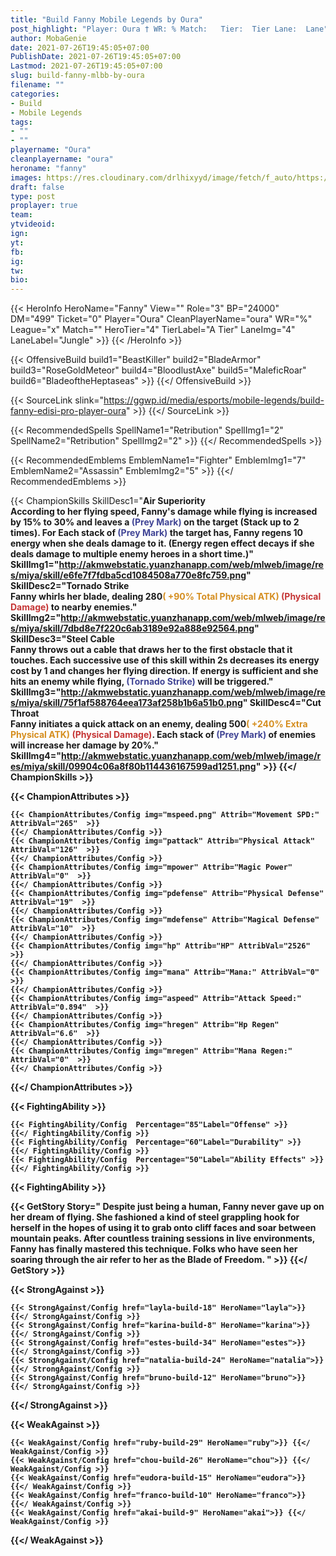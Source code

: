 ```yaml
---
title: "Build Fanny Mobile Legends by Oura"
post_highlight: "Player: Oura † WR: % Match:   Tier:  Tier Lane:  Lane"
author: MobaGenie
date: 2021-07-26T19:45:05+07:00
PublishDate: 2021-07-26T19:45:05+07:00
Lastmod: 2021-07-26T19:45:05+07:00
slug: build-fanny-mlbb-by-oura
filename: ""
categories: 
- Build 
- Mobile Legends
tags: 
- ""
- ""
playername: "Oura"
cleanplayername: "oura"
heroname: "fanny"
images: https://res.cloudinary.com/drlhixyyd/image/fetch/f_auto/https://cdn2-build.mobagenie.my.id//p/images/banner/full/fanny.jpg
draft: false
type: post
proplayer: true
team: 
ytvideoid: 
ign: 
yt: 
fb: 
ig: 
tw: 
bio: 
---
```


{{< HeroInfo HeroName="Fanny" View="" Role="3" BP="24000" DM="499" Ticket="0" Player="Oura" CleanPlayerName="oura" WR="%" League="x" Match="" HeroTier="4" TierLabel="A Tier" LaneImg="4" LaneLabel="Jungle" >}} {{< /HeroInfo >}}

{{< OffensiveBuild build1="BeastKiller"  build2="BladeArmor" build3="RoseGoldMeteor" build4="BloodlustAxe" build5="MaleficRoar" build6="BladeoftheHeptaseas" >}} {{</ OffensiveBuild >}}  

{{< SourceLink slink="https://ggwp.id/media/esports/mobile-legends/build-fanny-edisi-pro-player-oura" >}} 
{{</ SourceLink >}} 

{{< RecommendedSpells SpellName1="Retribution" SpellImg1="2" SpellName2="Retribution" SpellImg2="2" >}} {{</ RecommendedSpells >}}   

{{< RecommendedEmblems EmblemName1="Fighter" EmblemImg1="7" EmblemName2="Assassin" EmblemImg2="5" >}} {{</ RecommendedEmblems >}}   

{{< ChampionSkills SkillDesc1="<b>Air Superiority<br>According to her flying speed, Fanny's damage while flying is increased by 15% to 30% and leaves a <font color='#404495'>(Prey Mark)</font> on the target (Stack up to 2 times). For Each stack of <font color='#404495'>(Prey Mark)</font> the target has, Fanny regens 10 energy when she deals damage to it. (Energy regen effect decays if she deals damage to multiple enemy heroes in a short time.)" SkillImg1="http://akmwebstatic.yuanzhanapp.com/web/mlweb/image/res/miya/skill/e6fe7f7fdba5cd1084508a770e8fc759.png"  SkillDesc2="<b>Tornado Strike<br>Fanny whirls her blade, dealing 280<font color='#D58E1F'>( +90% Total Physical ATK)</font> <font color='#C53535'>(Physical Damage)</font> to nearby enemies." SkillImg2="http://akmwebstatic.yuanzhanapp.com/web/mlweb/image/res/miya/skill/7dbd8e7f220c6ab3189e92a888e92564.png"  SkillDesc3="<b>Steel Cable<br>Fanny throws out a cable that draws her to the first obstacle that it touches. Each successive use of this skill within 2s decreases its energy cost by 1 and changes her flying direction. If energy is sufficient and she hits an enemy while flying, <font color='#404495'>(Tornado Strike)</font> will be triggered." SkillImg3="http://akmwebstatic.yuanzhanapp.com/web/mlweb/image/res/miya/skill/75f1af588764eea173af258b1b6a51b0.png"  SkillDesc4="<b>Cut Throat<br>Fanny initiates a quick attack on an enemy, dealing 500<font color='#D58E1F'>( +240% Extra Physical ATK)</font> <font color='#C53535'>(Physical Damage)</font>. Each stack of <font color='#404495'>(Prey Mark)</font> of enemies will increase her damage by 20%." SkillImg4="http://akmwebstatic.yuanzhanapp.com/web/mlweb/image/res/miya/skill/09904c06a8f80b114436167599ad1251.png"  >}} {{</ ChampionSkills >}}
	

{{< ChampionAttributes >}}

	{{< ChampionAttributes/Config img="mspeed.png" Attrib="Movement SPD:" AttribVal="265"  >}} 
	{{</ ChampionAttributes/Config >}}
	{{< ChampionAttributes/Config img="pattack" Attrib="Physical Attack" AttribVal="126"  >}} 
	{{</ ChampionAttributes/Config >}}
	{{< ChampionAttributes/Config img="mpower" Attrib="Magic Power" AttribVal="0"  >}} 
	{{</ ChampionAttributes/Config >}}
	{{< ChampionAttributes/Config img="pdefense" Attrib="Physical Defense" AttribVal="19"  >}} 
	{{</ ChampionAttributes/Config >}}
	{{< ChampionAttributes/Config img="mdefense" Attrib="Magical Defense" AttribVal="10"  >}} 
	{{</ ChampionAttributes/Config >}}
	{{< ChampionAttributes/Config img="hp" Attrib="HP" AttribVal="2526"  >}} 
	{{</ ChampionAttributes/Config >}}
	{{< ChampionAttributes/Config img="mana" Attrib="Mana:" AttribVal="0"  >}} 
	{{</ ChampionAttributes/Config >}}
	{{< ChampionAttributes/Config img="aspeed" Attrib="Attack Speed:" AttribVal="0.894"  >}} 
	{{</ ChampionAttributes/Config >}}
	{{< ChampionAttributes/Config img="hregen" Attrib="Hp Regen" AttribVal="6.6"  >}} 
	{{</ ChampionAttributes/Config >}}
	{{< ChampionAttributes/Config img="mregen" Attrib="Mana Regen:" AttribVal="0"  >}} 
	{{</ ChampionAttributes/Config >}}
	
	
{{</ ChampionAttributes >}}


{{< FightingAbility >}}

	{{< FightingAbility/Config  Percentage="85"Label="Offense" >}} 
	{{</ FightingAbility/Config >}}		
	{{< FightingAbility/Config  Percentage="60"Label="Durability" >}} 
	{{</ FightingAbility/Config >}}
	{{< FightingAbility/Config  Percentage="50"Label="Ability Effects" >}} 
	{{</ FightingAbility/Config >}}
	
{{< FightingAbility >}}

{{< GetStory Story=" Despite just being a human, Fanny never gave up on her dream of flying. She fashioned a kind of steel grappling hook for herself in the hopes of using it to grab onto cliff faces and soar between mountain peaks. After countless training sessions in live environments, Fanny has finally mastered this technique. Folks who have seen her soaring through the air refer to her as the Blade of Freedom. " >}}  {{</ GetStory >}}

{{< StrongAgainst >}}

	{{< StrongAgainst/Config href="layla-build-18" HeroName="layla">}} {{</ StrongAgainst/Config >}}
	{{< StrongAgainst/Config href="karina-build-8" HeroName="karina">}} {{</ StrongAgainst/Config >}}
	{{< StrongAgainst/Config href="estes-build-34" HeroName="estes">}} {{</ StrongAgainst/Config >}}
	{{< StrongAgainst/Config href="natalia-build-24" HeroName="natalia">}} {{</ StrongAgainst/Config >}}
	{{< StrongAgainst/Config href="bruno-build-12" HeroName="bruno">}} {{</ StrongAgainst/Config >}}
	
{{</ StrongAgainst >}}

{{< WeakAgainst >}}

	{{< WeakAgainst/Config href="ruby-build-29" HeroName="ruby">}} {{</ WeakAgainst/Config >}}
	{{< WeakAgainst/Config href="chou-build-26" HeroName="chou">}} {{</ WeakAgainst/Config >}}
	{{< WeakAgainst/Config href="eudora-build-15" HeroName="eudora">}} {{</ WeakAgainst/Config >}}
	{{< WeakAgainst/Config href="franco-build-10" HeroName="franco">}} {{</ WeakAgainst/Config >}}
	{{< WeakAgainst/Config href="akai-build-9" HeroName="akai">}} {{</ WeakAgainst/Config >}}
	
{{</ WeakAgainst >}}


